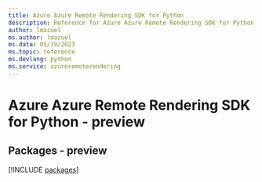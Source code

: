 ```yaml
---
title: Azure Azure Remote Rendering SDK for Python
description: Reference for Azure Azure Remote Rendering SDK for Python
author: lmazuel
ms.author: lmazuel
ms.data: 05/19/2023
ms.topic: reference
ms.devlang: python
ms.service: azureremoterendering
---
```

# Azure Azure Remote Rendering SDK for Python - preview
## Packages - preview
[!INCLUDE [packages](azure-remote-rendering-index.md)]
